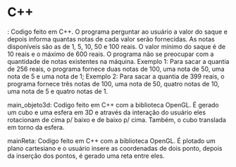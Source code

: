 # C++

: Codigo feito em C++. O programa perguntar ao usuário a valor do saque e depois informa quantas notas de cada valor serão fornecidas.
As notas disponíveis são as de 1, 5, 10, 50 e 100 reais. O valor mínimo do saque é de 10 reais e o máximo de 600 reais. O programa não se preocupar com a quantidade de
notas existentes na máquina.
Exemplo 1: Para sacar a quantia de 256 reais, o programa fornece duas notas de 100, uma nota de 50, uma nota de 5 e uma nota de 1;
Exemplo 2: Para sacar a quantia de 399 reais, o programa fornece três notas de 100, uma nota de 50, quatro notas de 10, uma nota de 5 e quatro notas de 1.

main_objeto3d: Codigo feito em C++ com a biblioteca OpenGL. É gerado um cubo e uma esfera em 3D e através da interação do usuário eles rotacionam de cima p/ baixo e de baixo p/ cima. Também, o cubo translada em torno da esfera.

mainReta: Codigo feito em C++ com a biblioteca OpenGL. É plotado um plano cartesiano e o usuário insere as coordenadas de dois ponto, depois da inserção dos pontos, é gerado uma reta entre eles.
